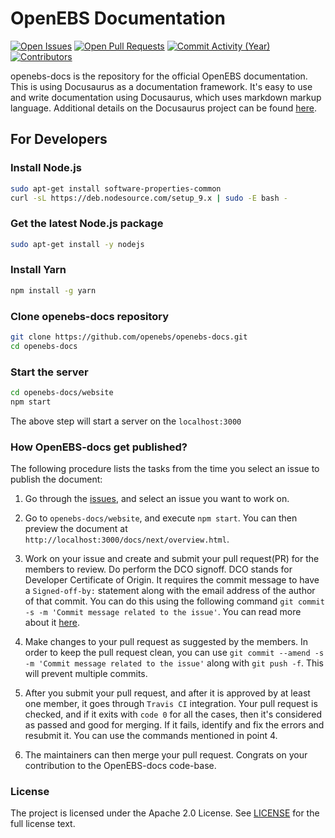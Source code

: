 # OpenEBS Documentation

[![Open Issues](https://img.shields.io/github/issues/openebs/openebs-docs.svg?style=flat-square)](https://github.com/openebs/openebs-docs/issues)
[![Open Pull Requests](https://img.shields.io/github/issues-pr/openebs/openebs-docs.svg?style=flat-square)](https://github.com/openebs/openebs-docs/pulls)
[![Commit Activity (Year)](https://img.shields.io/github/commit-activity/y/openebs/openebs-docs.svg?style=flat-square)](https://github.com/openebs/openebs-docs/commits)
[![Contributors](https://img.shields.io/github/contributors/openebs/openebs-docs.svg?style=flat-square)](https://github.com/openebs/openebs-docs/graphs/contributors)

openebs-docs is the repository for the official OpenEBS documentation. This is using Docusaurus as a documentation framework. It's easy to use and write documentation using Docusaurus, which uses markdown markup language.
Additional details on the Docusaurus project can be found [here](https://docusaurus.io/docs/en/installation.html).

## For Developers

### Install Node.js

```bash
sudo apt-get install software-properties-common
curl -sL https://deb.nodesource.com/setup_9.x | sudo -E bash -
```

### Get the latest Node.js package

```bash
sudo apt-get install -y nodejs
```

### Install Yarn

```bash
npm install -g yarn
```

### Clone openebs-docs repository

```bash
git clone https://github.com/openebs/openebs-docs.git
cd openebs-docs
```

### Start the server

```bash
cd openebs-docs/website
npm start
```

The above step will start a server on the `localhost:3000`

### How OpenEBS-docs get published?

The following procedure lists the tasks from the time you select an issue to publish the document:

1. Go through the [issues](https://github.com/openebs/openebs-docs/issues/), and select an issue you want to work on.

2. Go to `openebs-docs/website`, and execute `npm start`. You can then preview the document at `http://localhost:3000/docs/next/overview.html`.

3. Work on your issue and create and submit your pull request(PR) for the members to review. Do perform the DCO signoff. DCO stands for Developer Certificate of Origin. It requires the commit message to have a `Signed-off-by:` statement along with the email address of the author of that commit. You can do this using the following command `git commit -s -m 'Commit message related to the issue'`. You can read more about it [here](https://github.com/probot/dco#how-it-works).

4. Make changes to your pull request as suggested by the members. In order to keep the pull request clean, you can use `git commit --amend -s -m 'Commit message related to the issue'` along with `git push -f`. This will prevent multiple commits.

5. After you submit your pull request, and after it is approved by at least one member, it goes through `Travis CI` integration. Your pull request is checked, and if it exits with `code 0` for all the cases, then it's considered as passed and good for merging. If it fails, identify and fix the errors and resubmit it. You can use the commands mentioned in point 4.

6. The maintainers can then merge your pull request. Congrats on your contribution to the OpenEBS-docs code-base.

### License

The project is licensed under the Apache 2.0 License. See [LICENSE](LICENSE) for the full license text. 
